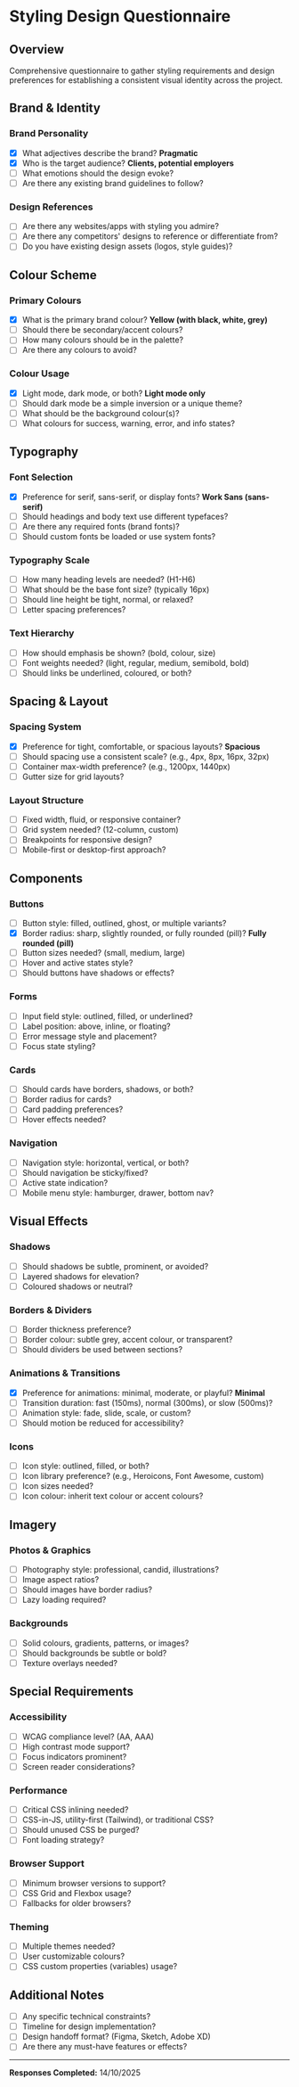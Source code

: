 # Styling Design Questionnaire

## Overview
Comprehensive questionnaire to gather styling requirements and design preferences for establishing a consistent visual identity across the project.

## Brand & Identity

### Brand Personality
- [x] What adjectives describe the brand? **Pragmatic**
- [x] Who is the target audience? **Clients, potential employers**
- [ ] What emotions should the design evoke?
- [ ] Are there any existing brand guidelines to follow?

### Design References
- [ ] Are there any websites/apps with styling you admire?
- [ ] Are there any competitors' designs to reference or differentiate from?
- [ ] Do you have existing design assets (logos, style guides)?

## Colour Scheme

### Primary Colours
- [x] What is the primary brand colour? **Yellow (with black, white, grey)**
- [ ] Should there be secondary/accent colours?
- [ ] How many colours should be in the palette?
- [ ] Are there any colours to avoid?

### Colour Usage
- [x] Light mode, dark mode, or both? **Light mode only**
- [ ] Should dark mode be a simple inversion or a unique theme?
- [ ] What should be the background colour(s)?
- [ ] What colours for success, warning, error, and info states?

## Typography

### Font Selection
- [x] Preference for serif, sans-serif, or display fonts? **Work Sans (sans-serif)**
- [ ] Should headings and body text use different typefaces?
- [ ] Are there any required fonts (brand fonts)?
- [ ] Should custom fonts be loaded or use system fonts?

### Typography Scale
- [ ] How many heading levels are needed? (H1-H6)
- [ ] What should be the base font size? (typically 16px)
- [ ] Should line height be tight, normal, or relaxed?
- [ ] Letter spacing preferences?

### Text Hierarchy
- [ ] How should emphasis be shown? (bold, colour, size)
- [ ] Font weights needed? (light, regular, medium, semibold, bold)
- [ ] Should links be underlined, coloured, or both?

## Spacing & Layout

### Spacing System
- [x] Preference for tight, comfortable, or spacious layouts? **Spacious**
- [ ] Should spacing use a consistent scale? (e.g., 4px, 8px, 16px, 32px)
- [ ] Container max-width preference? (e.g., 1200px, 1440px)
- [ ] Gutter size for grid layouts?

### Layout Structure
- [ ] Fixed width, fluid, or responsive container?
- [ ] Grid system needed? (12-column, custom)
- [ ] Breakpoints for responsive design?
- [ ] Mobile-first or desktop-first approach?

## Components

### Buttons
- [ ] Button style: filled, outlined, ghost, or multiple variants?
- [x] Border radius: sharp, slightly rounded, or fully rounded (pill)? **Fully rounded (pill)**
- [ ] Button sizes needed? (small, medium, large)
- [ ] Hover and active states style?
- [ ] Should buttons have shadows or effects?

### Forms
- [ ] Input field style: outlined, filled, or underlined?
- [ ] Label position: above, inline, or floating?
- [ ] Error message style and placement?
- [ ] Focus state styling?

### Cards
- [ ] Should cards have borders, shadows, or both?
- [ ] Border radius for cards?
- [ ] Card padding preferences?
- [ ] Hover effects needed?

### Navigation
- [ ] Navigation style: horizontal, vertical, or both?
- [ ] Should navigation be sticky/fixed?
- [ ] Active state indication?
- [ ] Mobile menu style: hamburger, drawer, bottom nav?

## Visual Effects

### Shadows
- [ ] Should shadows be subtle, prominent, or avoided?
- [ ] Layered shadows for elevation?
- [ ] Coloured shadows or neutral?

### Borders & Dividers
- [ ] Border thickness preference?
- [ ] Border colour: subtle grey, accent colour, or transparent?
- [ ] Should dividers be used between sections?

### Animations & Transitions
- [x] Preference for animations: minimal, moderate, or playful? **Minimal**
- [ ] Transition duration: fast (150ms), normal (300ms), or slow (500ms)?
- [ ] Animation style: fade, slide, scale, or custom?
- [ ] Should motion be reduced for accessibility?

### Icons
- [ ] Icon style: outlined, filled, or both?
- [ ] Icon library preference? (e.g., Heroicons, Font Awesome, custom)
- [ ] Icon sizes needed?
- [ ] Icon colour: inherit text colour or accent colours?

## Imagery

### Photos & Graphics
- [ ] Photography style: professional, candid, illustrations?
- [ ] Image aspect ratios?
- [ ] Should images have border radius?
- [ ] Lazy loading required?

### Backgrounds
- [ ] Solid colours, gradients, patterns, or images?
- [ ] Should backgrounds be subtle or bold?
- [ ] Texture overlays needed?

## Special Requirements

### Accessibility
- [ ] WCAG compliance level? (AA, AAA)
- [ ] High contrast mode support?
- [ ] Focus indicators prominent?
- [ ] Screen reader considerations?

### Performance
- [ ] Critical CSS inlining needed?
- [ ] CSS-in-JS, utility-first (Tailwind), or traditional CSS?
- [ ] Should unused CSS be purged?
- [ ] Font loading strategy?

### Browser Support
- [ ] Minimum browser versions to support?
- [ ] CSS Grid and Flexbox usage?
- [ ] Fallbacks for older browsers?

### Theming
- [ ] Multiple themes needed?
- [ ] User customizable colours?
- [ ] CSS custom properties (variables) usage?

## Additional Notes
- [ ] Any specific technical constraints?
- [ ] Timeline for design implementation?
- [ ] Design handoff format? (Figma, Sketch, Adobe XD)
- [ ] Are there any must-have features or effects?

---

**Responses Completed:** 14/10/2025

